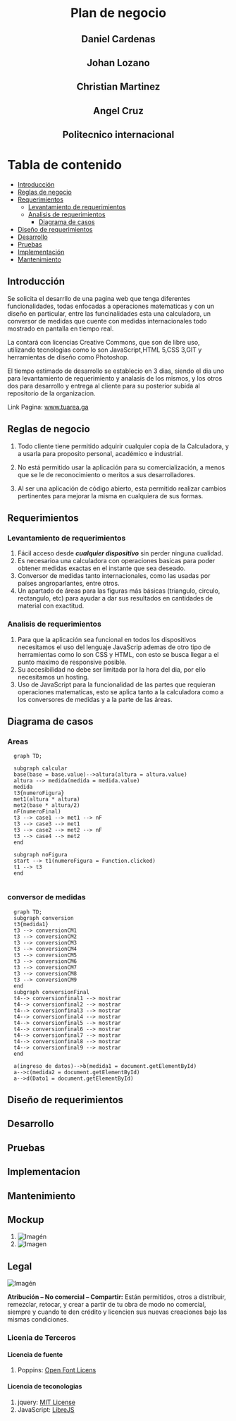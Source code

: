 # <center> Plan de negocio</center>

## <center> Daniel Cardenas </center>

## <center>Johan Lozano </center>

## <center> Christian Martinez </center>

## <center> Angel Cruz </center>

## <center> Politecnico internacional</center>

# Tabla de contenido
  - [Introducción](#introduccion)
  - [Reglas de negocio](#reglas-de-negocio)
  - [Requerimientos](#requerimientos)
    - [Levantamiento de requerimientos](#levantamiento-de-requerimientos)
    - [Analisis de requerimientos](#analisis-de-requerimientos)
      - [Diagrama de casos](#diagrama-de-casos)
  - [Diseño de requerimientos](#diseño-de-requerimientos)
  - [Desarrollo](#desarrollo)
  - [Pruebas](#pruebas)
  - [Implementación](#implementacion)
  - [Mantenimiento](#mantenimiento)
 

## Introducción
Se solicita el desarrllo de una pagina web que tenga diferentes funcionalidades, todas enfocadas a operaciones matematicas y con un diseño en particular, entre las funcinalidades esta una calculadora, un conversor de medidas que cuente con medidas internacionales todo mostrado en pantalla en tiempo real. 

La contará con licencias Creative Commons, que son de libre uso, utilizando tecnologias como lo son JavaScript,HTML 5,CSS 3,GIT y herramientas de diseño como Photoshop.

El tiempo estimado de desarrollo se establecio en 3 dias, siendo el dia uno para levantamiento de requerimiento y analasis de los mismos, y los otros dos para desarrollo y entrega al cliente para su posterior subida al repositorio de la organizacion.

Link Pagina: www.tuarea.ga

## Reglas de negocio
1. Todo cliente tiene permitido adquirir cualquier copia de la Calculadora, y a usarla para proposito personal, académico e industrial.

2. No está permitido usar la aplicación para su comercialización, a menos que se le de reconocimiento o meritos a sus desarrolladores.

3. Al ser una aplicación de código abierto, esta permitido realizar cambios pertinentes para mejorar la misma en cualquiera de sus formas.


## Requerimientos
### Levantamiento de requerimientos
  1. Fácil acceso desde <strong>*cualquier dispositivo*</strong> sin perder ninguna cualidad.
  2. Es necesarioa una calculadora con operaciones basicas para poder obtener medidas exactas en el instante que sea deseado. 
  3. Conversor de medidas tanto internacionales, como las usadas por países angroparlantes, entre otros.
  4. Un apartado de áreas para las figuras más básicas (triangulo, circulo, rectangulo, etc) para ayudar a dar sus resultados en cantidades de material con exactitud.
  
### Analisis de requerimientos
  1. Para que la aplicación sea funcional en todos los dispositivos necesitamos el uso del lenguaje JavaScrip ademas de otro tipo de herramientas como lo son CSS y   HTML, con esto se busca llegar a el punto maximo de responsive posible.
  2. Su accesibilidad no debe ser limitada por la hora del dia, por ello necesitamos un hosting.
  3. Uso de JavaScript para la funcionalidad de las partes que requieran operaciones matematicas, esto se aplica tanto a la calculadora como a los conversores de medidas y a la parte de las áreas.
## Diagrama de casos
### Areas
  ```mermaid
    graph TD;

    subgraph calcular
    base(base = base.value)-->altura(altura = altura.value)
    altura --> medida(medida = medida.value)
    medida
    t3{numeroFigura}
    met1(altura * altura)
    met2(base * altura/2)
    nF(numeroFinal)
    t3 --> case1 --> met1 --> nF
    t3 --> case3 --> met1 
    t3 --> case2 --> met2 --> nF
    t3 --> case4 --> met2 
    end

    subgraph noFigura
    start --> t1(numeroFigura = Function.clicked)
    t1 --> t3
    end
    
``` 
### conversor de medidas
  ```mermaid
    graph TD;
    subgraph conversion
    t3{medida1}
    t3 --> conversionCM1 
    t3 --> conversionCM2
    t3 --> conversionCM3
    t3 --> conversionCM4
    t3 --> conversionCM5
    t3 --> conversionCM6
    t3 --> conversionCM7
    t3 --> conversionCM8
    t3 --> conversionCM9
    end
    subgraph conversionFinal
    t4--> conversionfinal1 --> mostrar
    t4--> conversionfinal2 --> mostrar
    t4--> conversionfinal3 --> mostrar
    t4--> conversionfinal4 --> mostrar
    t4--> conversionfinal5 --> mostrar
    t4--> conversionfinal6 --> mostrar
    t4--> conversionfinal7 --> mostrar
    t4--> conversionfinal8 --> mostrar
    t4--> conversionfinal9 --> mostrar
    end

    a(ingreso de datos)-->b(medida1 = document.getElementById)
    a-->c(medida2 = document.getElementById)
    a-->d(Dato1 = document.getElementById)  
```

## Diseño de requerimientos

## Desarrollo
## Pruebas
## Implementacion
## Mantenimiento
## Mockup
  1. ![Imagén](img/Mockup1.png)
  2. ![Imagen](img/mockup2.png)

## Legal
![Imagén](img/Licencia.png)
   
   <strong> Atribución – No comercial – Compartir:</strong> Están permitidos, otros a distribuir, remezclar, retocar, y crear a partir de tu obra de modo no comercial, siempre y cuando te den crédito y licencien sus nuevas creaciones bajo las mismas condiciones.
   
### Licenia de Terceros
#### Licencia de fuente 
  1. Poppins: [Open Font Licens](https://fonts.google.com/specimen/Poppins?query=POPPINS&preview.text_type=custom&selection.family=Poppins:wght@500)
#### Licencia de teconologias
  1. jquery: [MIT License](https://github.com/jquery/jquery) 
  2. JavaScript: [LibreJS](https://www.gnu.org/software/librejs/index.html)
   




   


